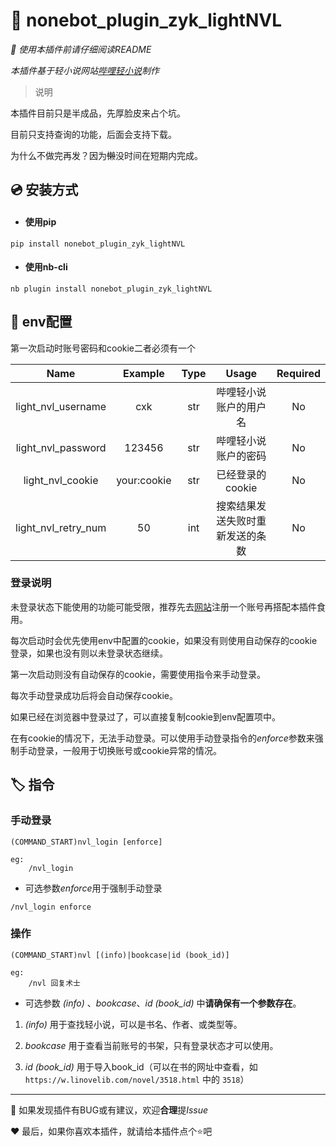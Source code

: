 # :memo: nonebot_plugin_zyk_lightNVL

*:page_facing_up: 使用本插件前请仔细阅读README*

*本插件基于轻小说网站[哔哩轻小说](https://w.linovelib.com)制作*

>说明

本插件目前只是半成品，先厚脸皮来占个坑。

目前只支持查询的功能，后面会支持下载。

为什么不做完再发？因为~~懒~~没时间在短期内完成。

## :cd: 安装方式
- #### 使用pip
```
pip install nonebot_plugin_zyk_lightNVL
```
- #### 使用nb-cli
```
nb plugin install nonebot_plugin_zyk_lightNVL
```

## :wrench: env配置

第一次启动时账号密码和cookie二者必须有一个

|        Name         |   Example   | Type |      Usage       | Required |
|:-------------------:|:-----------:|:----:|:----------------:|:--------:|
| light_nvl_username  |     cxk     | str  |   哔哩轻小说账户的用户名    |    No    |
| light_nvl_password  |   123456    | str  |    哔哩轻小说账户的密码    |    No    |
|  light_nvl_cookie   | your:cookie | str  |   已经登录的cookie    |    No    |
| light_nvl_retry_num |     50      | int  | 搜索结果发送失败时重新发送的条数 |    No    |

### 登录说明
未登录状态下能使用的功能可能受限，推荐先去[网站](https://w.linovelib.com/register.php)注册一个账号再搭配本插件食用。

每次启动时会优先使用env中配置的cookie，如果没有则使用自动保存的cookie登录，如果也没有则以未登录状态继续。

第一次启动则没有自动保存的cookie，需要使用指令来手动登录。

每次手动登录成功后将会自动保存cookie。

如果已经在浏览器中登录过了，可以直接复制cookie到env配置项中。

在有cookie的情况下，无法手动登录。可以使用手动登录指令的*enforce*参数来强制手动登录，一般用于切换账号或cookie异常的情况。


## :label: 指令
### 手动登录
```
(COMMAND_START)nvl_login [enforce]

eg:
    /nvl_login
```
- 可选参数*enforce*用于强制手动登录
```
/nvl_login enforce
```

### 操作
```
(COMMAND_START)nvl [(info)|bookcase|id (book_id)]

eg:
    /nvl 回复术士
```

- 可选参数 *(info)* 、*bookcase*、*id (book_id)* 中**请确保有一个参数存在**。

1. *(info)* 用于查找轻小说，可以是书名、作者、或类型等。

2. *bookcase* 用于查看当前账号的书架，只有登录状态才可以使用。

3. *id (book_id)* 用于导入book_id（可以在书的网址中查看，如 `https://w.linovelib.com/novel/3518.html` 中的 `3518`）

---

:bug: 如果发现插件有BUG或有建议，欢迎**合理**提*Issue*

:heart: 最后，如果你喜欢本插件，就请给本插件点个:star:吧